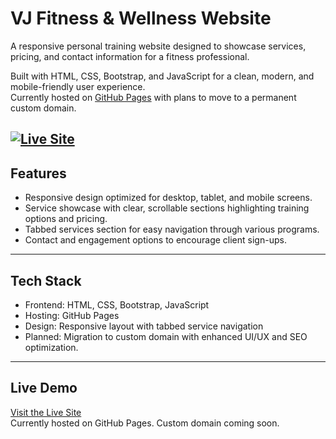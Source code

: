 # VJ Fitness & Wellness Website

A responsive personal training website designed to showcase services, pricing, and contact information for a fitness professional.

Built with HTML, CSS, Bootstrap, and JavaScript for a clean, modern, and mobile-friendly user experience.  
Currently hosted on [GitHub Pages](https://jonalo1110.github.io/VJFitness) with plans to move to a permanent custom domain.

[![Live Site](Live_Demo-Visit_Site-blue)](https://jonalo1110.github.io/VJFitness)
---

## Features
- Responsive design optimized for desktop, tablet, and mobile screens.  
- Service showcase with clear, scrollable sections highlighting training options and pricing.  
- Tabbed services section for easy navigation through various programs.  
- Contact and engagement options to encourage client sign-ups.

---

## Tech Stack
- Frontend: HTML, CSS, Bootstrap, JavaScript  
- Hosting: GitHub Pages  
- Design: Responsive layout with tabbed service navigation  
- Planned: Migration to custom domain with enhanced UI/UX and SEO optimization.

---

## Live Demo
[Visit the Live Site](https://jonalo1110.github.io/VJFitness)  
Currently hosted on GitHub Pages. Custom domain coming soon.
